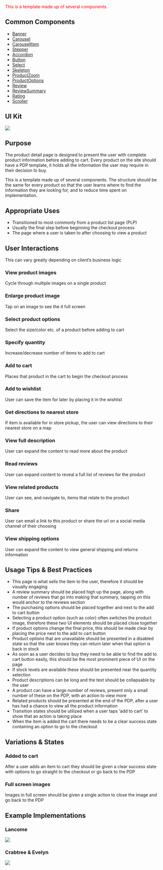 <div style="color:red; margin-bottom:20px;">
    This is a template made up of several components.
</div>

## Common Components

- [Banner](#!/Banner)
- [Carousel](#!/Carousel)
- [CarouselItem](#!/CarouselItem)
- [Stepper](#!/Stepper)
- [Accordion](#!/Accordion)
- [Button](#!/Button)
- [Select](#!/Select)
- [Skeleton](#!/Skeleton)
- [ProductZoom](#!/ProductZoom)
- [ProductOptions](#!/ProductOptions)
- [Review](#!/Review)
- [ReviewSummary](#!/ReviewSummary)
- [Rating](#!/Rating)
- [Scroller](#!/Scroller)

## UI Kit

![](../../assets/images/templates/pdp/pdp-uikit.png)

## Purpose

The product detail page is designed to present the user with complete product information before adding to cart. Every product on the site should have a PDP template, it holds all the information the user may require in their decision to buy.

This is a template made up of several components. The structure should be the same for every product so that the user learns where to find the information they are looking for, and to reduce time spent on implementation.

## Appropriate Uses

- Transitioned to most commonly from a product list page (PLP)
- Usually the final step before beginning the checkout process
- The page where a user is taken to after choosing to view a product

## User Interactions

This can vary greatly depending on client’s business logic

### View product images
Cycle through multiple images on a single product

### Enlarge product image
Tap on an image to see the it full screen

### Select product options
Select the size/color etc. of a product before adding to cart

### Specify quantity
Increase/decrease number of items to add to cart

### Add to cart
Places that product in the cart to begin the checkout process

### Add to wishlist
User can save the item for later by placing it in the wishlist

### Get directions to nearest store
If item is available for in store pickup, the user can view directions to their nearest store on a map

### View full description
User can expand the content to read more about the product

### Read reviews
User can expand content to reveal a full list of reviews for the product

### View related products
User can see, and navigate to, items that relate to the product

### Share
User can email a link to this product or share the url on a social media channel of their choosing

### View shipping options
User can expand the content to view general shipping and returns information

## Usage Tips & Best Practices

- This page is what sells the item to the user, therefore it should be visually engaging
- A review summary should be placed high up the page, along with number of reviews that go into making that summary, tapping on this would anchor to the reviews section
- The purchasing options should be placed together and next to the add to cart button
- Selecting a product option (such as color) often switches the product image, therefore these two UI elements should be placed close together
- If product options change the final price, this should be made clear by placing the price next to the add to cart button
- Product options that are unavailable should be presented in a disabled state so that the user knows they can return later when that option is back in stock
- As soon as a user decides to buy they need to be able to find the add to cart button easily, this should be the most prominent piece of UI on the page
- If stock levels are available these should be presented near the quantity selection
- Product descriptions can be long and the text should be collapsable by the user
- A product can have a large number of reviews, present only a small number of these on the PDP, with an action to view more
- Related products should be presented at the end of the PDP, after a user has had a chance to view all the product information
- Transition states should be utilized when a user taps ‘add to cart’ to show that an action is taking place
- When the item is added the cart there needs to be a clear success state containing an option to go to the checkout

## Variations & States

### Added to cart
After a user adds an item to cart they should be given a clear success state with options to go straight to the checkout or go back to the PDP

### Full screen images
Images in full screen should be given a single action to close the image and go back to the PDP

## Example Implementations

### Lancome

![](../../assets/images/templates/pdp/lancome-pdp.png)

### Crabtree & Evelyn

![](../../assets/images/templates/pdp/crabtree-pdp.png)
